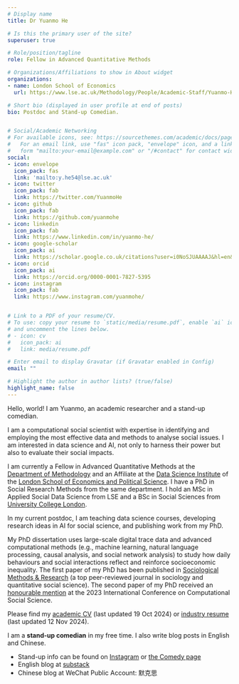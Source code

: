 ```yaml
---
# Display name
title: Dr Yuanmo He

# Is this the primary user of the site?
superuser: true

# Role/position/tagline
role: Fellow in Advanced Quantitative Methods

# Organizations/Affiliations to show in About widget
organizations:
- name: London School of Economics
  url: https://www.lse.ac.uk/Methodology/People/Academic-Staff/Yuanmo-He/Yuanmo-He

# Short bio (displayed in user profile at end of posts)
bio: Postdoc and Stand-up Comedian.


# Social/Academic Networking
# For available icons, see: https://sourcethemes.com/academic/docs/page-builder/#icons
#   For an email link, use "fas" icon pack, "envelope" icon, and a link in the
#   form "mailto:your-email@example.com" or "/#contact" for contact widget.
social:
- icon: envelope
  icon_pack: fas
  link: 'mailto:y.he54@lse.ac.uk'
- icon: twitter
  icon_pack: fab
  link: https://twitter.com/YuanmoHe
- icon: github
  icon_pack: fab
  link: https://github.com/yuanmohe
- icon: linkedin
  icon_pack: fab
  link: https://www.linkedin.com/in/yuanmo-he/
- icon: google-scholar
  icon_pack: ai
  link: https://scholar.google.co.uk/citations?user=i0NoSJUAAAAJ&hl=en&oi=ao
- icon: orcid
  icon_pack: ai
  link: https://orcid.org/0000-0001-7827-5395
- icon: instagram
  icon_pack: fab
  link: https://www.instagram.com/yuanmohe/


# Link to a PDF of your resume/CV.
# To use: copy your resume to `static/media/resume.pdf`, enable `ai` icons in `params.toml`, 
# and uncomment the lines below.
# - icon: cv
#   icon_pack: ai
#   link: media/resume.pdf

# Enter email to display Gravatar (if Gravatar enabled in Config)
email: ""

# Highlight the author in author lists? (true/false)
highlight_name: false
---
```


Hello, world! I am Yuanmo, an academic researcher and a stand-up comedian.

I am a computational social scientist with expertise in identifying and employing the most effective data and methods to analyse social issues. I am interested in data science and AI, not only to harness their power but also to evaluate their social impacts. 

I am currently a Fellow in Advanced Quantitative Methods at the [Department of Methodology](https://www.lse.ac.uk/methodology) and an Affiliate at the [Data Science Institute](https://www.lse.ac.uk/dsi) of the [London School of Economics and Political Science](https://www.lse.ac.uk/). I have a PhD in Social Research Methods from the same department. I hold an MSc in Applied Social Data Science from LSE and a BSc in Social Sciences from [University College London](https://www.ucl.ac.uk/). 

In my current postdoc, I am teaching data science courses, developing research ideas in AI for social science, and publishing work from my PhD.

My PhD dissertation uses large-scale digital trace data and advanced computational methods (e.g., machine learning, natural language processing, causal analysis, and social network analysis) to study how daily behaviours and social interactions reflect and reinforce socioeconomic inequality. The first paper of my PhD has been published in [Sociological Methods & Research](https://journals.sagepub.com/doi/10.1177/00491241231168665) (a top peer-reviewed journal in sociology and quantitative social science). The second paper of my PhD received an [honourable mention](https://ic2s2-2023.org/awards) at the 2023 International Conference on Computational Social Science.

Please find my [academic CV](/uploads/Yuanmo_He_Academic_CV.pdf) (last updated 19 Oct 2024) or [industry resume](/uploads/YuanmoHe_resume.pdf) (last updated 12 Nov 2024).

I am a **stand-up comedian** in my free time. I also write blog posts in English and Chinese.
- Stand-up info can be found on [Instagram](https://www.instagram.com/yuanmohe/) or [the Comedy page](https://yuanmohe.com/comedy/)
- English blog at [substack](https://yuanmohe.substack.com)
- Chinese blog at WeChat Public Account: 默克思

